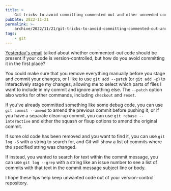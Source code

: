 ```yaml
---
title: >
    Git tricks to avoid committing commented-out and other unneeded code
pubDate: 2022-11-21
permalink: >-
    archive/2022/11/21/git-tricks-to-avoid-committing-commented-out-and-other-unneeded-code
tags:
    - git
---
```


[Yesterday's email]({{site.url}}/archive/2022/11/20/version-controlled-commented-out-code) talked about whether commented-out code should be present if your code is version-controlled, but how do you avoid committing it in the first place?

You could make sure that you remove everything manually before you stage and commit your changes, or I like to use `git add --patch` (or `git add -p`) to interactively stage my changes, allowing me to select which parts of files I want to include in my commit and ignore anything else. The `--patch` option also works for other commands, including  `checkout` and `reset`.

If you've already committed something like some debug code, you can use `git commit --amend` to amend the previous commit before pushing it, or if you have a separate clean-up commit, you can use `git rebase --interactive` and either the squash or fixup options to amend the original commit.

If some old code has been removed and you want to find it, you can use `git log -S` with a string to search for, and Git will show a list of commits where the specified string was changed.

If instead, you wanted to search for text within the commit message, you can use `git log --grep` with a string like an issue number to see a list of commits with that text in the commit message subject line or body.

I hope these tips help keep unwanted code out of your version-control repository.
